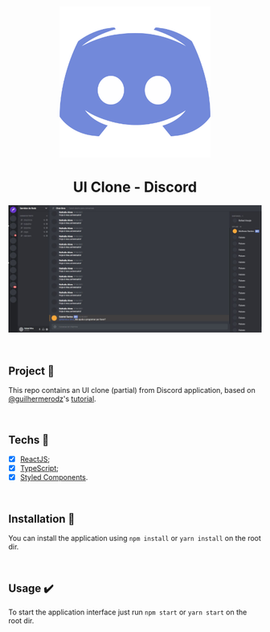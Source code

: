 <p align="center">
  <img src="src\assets\favicon.png" width="300px"/>
</p>

<h1 align="center">
  UI Clone - Discord
</h1>

<p align="center">
  <img src="src\assets\banner.JPG" width="720px"/>
</p>

<br>

## Project :star2:

This repo contains an UI clone (partial) from Discord application, based on [@guilhermerodz](https://github.com/guilhermerodz)'s [tutorial](https://www.youtube.com/watch?v=x4FdZd2-_uU).

<br>

## Techs :rocket:

- [x] [ReactJS](https://reactjs.org);
- [x] [TypeScript](https://www.typescriptlang.org/);
- [x] [Styled Components](https://styled-components.com/).

<br>

## Installation :wrench:

You can install the application using `npm install` or `yarn install` on the root dir.

<br>

## Usage :heavy_check_mark:

To start the application interface just run `npm start` or `yarn start` on the root dir.
